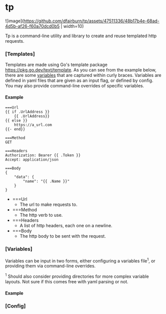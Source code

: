 # tp

![image](https://github.com/dfairburn/tp/assets/47511336/48b17b4e-68ad-4d5b-af26-f60a70dcd0b5 | width=10)


Tp is a command-line utility and library to create and reuse templated http requests.

### [Templates]

Templates are made using Go's template package https://pkg.go.dev/text/template. As you can see from the example below, 
there are some [variables](#variables) that are captured within curly braces. Variables are defined in yaml files that are given as 
an input flag, or defined by config. You may also provide command-line overrides of specific variables.

#### Example
```
===Url
{{ if .UrlAddress }}
    {{ .UrlAddress}}
{{ else }}
    https://a_url.com
{{- end}}

===Method
GET

===Headers
Authorization: Bearer {{ .Token }}
Accept: application/json

===Body
{
    "data": {
        "name": "{{ .Name }}"
    }
}
```

- ===Url
  - The url to make requests to.
- ===Method
    - The http verb to use.
- ===Headers
    - A list of http headers, each one on a newline.
- ===Body
    - The http body to be sent with the request.


### [Variables]

Variables can be input in two forms, either configuring a variables file<sup>1</sup>, or providing them via command-line
overrides.


<sup>1</sup> Should also consider providing directories for more complex variable layouts. Not sure if this comes free 
with yaml parsing or not.

#### Example

### [Config]
